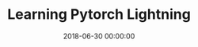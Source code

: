 ---
title: 'Learning Pytorch Lightning'
sitemap: false
redirect: https://wandb.ai/appliedml42/language_modeling
date: 2018-06-30 00:00:00
featured_image: '/images/pytorch-lightning/header-landscape.png'
excerpt: This project implements Transformer based Language Models using Pytorch Lightning. 
---